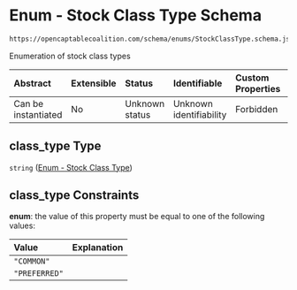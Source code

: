 # Enum - Stock Class Type Schema

```txt
https://opencaptablecoalition.com/schema/enums/StockClassType.schema.json#/properties/class_type
```

Enumeration of stock class types

| Abstract            | Extensible | Status         | Identifiable            | Custom Properties | Additional Properties | Access Restrictions | Defined In                                                                                    |
| :------------------ | :--------- | :------------- | :---------------------- | :---------------- | :-------------------- | :------------------ | :-------------------------------------------------------------------------------------------- |
| Can be instantiated | No         | Unknown status | Unknown identifiability | Forbidden         | Allowed               | none                | [StockClass.schema.json*](../../schema/objects/StockClass.schema.json "open original schema") |

## class_type Type

`string` ([Enum - Stock Class Type](stockclass-properties-enum---stock-class-type.md))

## class_type Constraints

**enum**: the value of this property must be equal to one of the following values:

| Value         | Explanation |
| :------------ | :---------- |
| `"COMMON"`    |             |
| `"PREFERRED"` |             |
